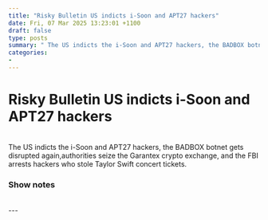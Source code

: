 ```yaml
---
title: "Risky Bulletin US indicts i-Soon and APT27 hackers"
date: Fri, 07 Mar 2025 13:23:01 +1100
draft: false
type: posts
summary: " The US indicts the i-Soon and APT27 hackers, the BADBOX botnet gets disrupted again,authorities seize the Garantex crypto exchange, and the FBI"
categories: 
- 
---
```

# Risky Bulletin US indicts i-Soon and APT27 hackers


<br/>
The US indicts the i-Soon and APT27 hackers, the BADBOX botnet gets disrupted again,authorities seize the Garantex crypto exchange, and the FBI arrests hackers who stole Taylor Swift concert tickets.

### Show notes

<br/>
---
